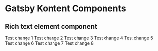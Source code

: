 # Gatsby Kontent Components

## Rich text element component

Test change 1
Test change 2
Test change 3
Test change 4
Test change 5
Test change 6
Test change 7
Test change 8
